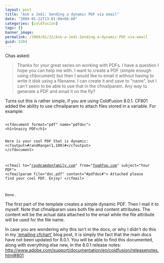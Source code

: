 ```yaml
---
layout: post
title: "Ask a Jedi: Sending a dynamic PDF via email"
date: "2009-01-22T13:01:00+06:00"
categories: [coldfusion]
tags: []
banner_image: 
permalink: /2009/01/22/Ask-a-Jedi-Sending-a-dynamic-PDF-via-email
guid: 3204
---
```


Chas asked:

<blockquote>
<p>
Thanks for your great series on working with PDFs.  I have a question I hope you can help me with.  I want to create a PDF (simple enough using cfdocument) but then I would like to email it without having to write it disk using a filename.  I can create it and save to "name", but I can't seem to be able to use that in the cfmailparam.  Any way to generate a PDF and email it on the fly?
</p>
</blockquote>

Turns out this is rather simple, if you are using ColdFusion 8.0.1. CF801 added the ability to use cfmailparam to attach files stored in a variable. For example:

<code>
&lt;cfdocument format="pdf" name="pdfdoc"&gt;
&lt;h1&gt;Snazzy PDF&lt;/h1&gt;
	
Here is your cool PDF that is dynamic: &lt;cfoutput&gt;#randRange(1,100)#&lt;/cfoutput&gt;
&lt;/cfdocument&gt;

&lt;cfmail to="ray@camdenfamily.com" from="foo@foo.com" subject="Your PDF"&gt;
&lt;cfmailparam file="doc.pdf" content="#pdfdoc#"&gt;
Attached please find your cool PDF. Enjoy!
&lt;/cfmail&gt;

Done.
</code>

The first part of the template creates a simple dynamic PDF. Then I mail it to myself. Note that cfmailparam uses both file and content attributes. The content will be the actual data attached to the email while the file attribute will be used for the file name.

In case you are wondering why this isn't in the docs, or why I didn't do this in my <a href="http://www.raymondcamden.com/index.cfm/2009/1/14/Ask-a-Jedi-Emailing-CFCHART">'emailing cfchart'</a> blog post, it is simply the fact that the main docs have not been updated for 8.0.1. You will be able to find this documented, along with everything else new, in the 8.0.1 release notes: <a href="http://www.adobe.com/support/documentation/en/coldfusion/releasenotes.html#801">http://www.adobe.com/support/documentation/en/coldfusion/releasenotes.html#801</a>